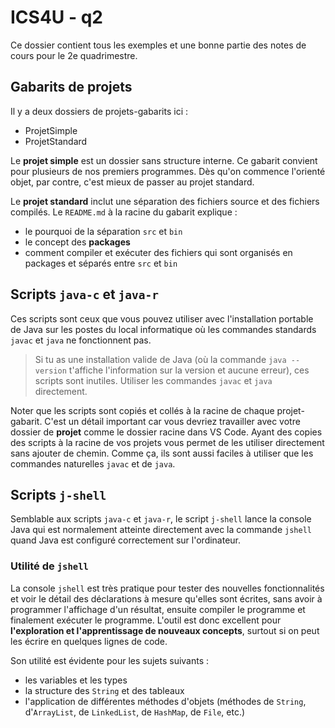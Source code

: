 # ICS4U - q2

Ce dossier contient tous les exemples et une bonne partie des notes de cours pour le 2e quadrimestre.

## Gabarits de projets

Il y a deux dossiers de projets-gabarits ici :

* ProjetSimple
* ProjetStandard

Le **projet simple** est un dossier sans structure interne. Ce gabarit convient pour plusieurs de nos premiers programmes. Dès qu'on commence l'orienté objet, par contre, c'est mieux de passer au projet standard.

Le **projet standard** inclut une séparation des fichiers source et des fichiers compilés. Le `README.md` à la racine du gabarit explique :

* le pourquoi de la séparation `src` et `bin`
* le concept des **packages**
* comment compiler et exécuter des fichiers qui sont organisés en packages et séparés entre `src` et `bin`

## Scripts `java-c` et `java-r`

Ces scripts sont ceux que vous pouvez utiliser avec l'installation portable de Java sur les postes du local informatique où les commandes standards `javac` et `java` ne fonctionnent pas.

>Si tu as une installation valide de Java (où la commande `java --version` t'affiche l'information sur la version et aucune erreur), ces scripts sont inutiles. Utiliser les commandes `javac` et `java` directement.

Noter que les scripts sont copiés et collés à la racine de chaque projet-gabarit. C'est un détail important car vous devriez travailler avec votre dossier de **projet** comme le dossier racine dans VS Code. Ayant des copies des scripts à la racine de vos projets vous permet de les utiliser directement sans ajouter de chemin. Comme ça, ils sont aussi faciles à utiliser que les commandes naturelles `javac` et de `java`.

## Scripts `j-shell`

Semblable aux scripts `java-c` et `java-r`, le script `j-shell` lance la console Java qui est normalement atteinte directement avec la commande `jshell` quand Java est configuré correctement sur l'ordinateur.

### Utilité de `jshell`

La console `jshell` est très pratique pour tester des nouvelles fonctionnalités et voir le détail des déclarations à mesure qu'elles sont écrites, sans avoir à programmer l'affichage d'un résultat, ensuite compiler le programme et finalement exécuter le programme. L'outil est donc excellent pour **l'exploration et l'apprentissage de nouveaux concepts**, surtout si on peut les écrire en quelques lignes de code.

Son utilité est évidente pour les sujets suivants :

* les variables et les types
* la structure des `String` et des tableaux
* l'application de différentes méthodes d'objets (méthodes de `String`, d'`ArrayList`, de `LinkedList`, de `HashMap`, de `File`, etc.)
